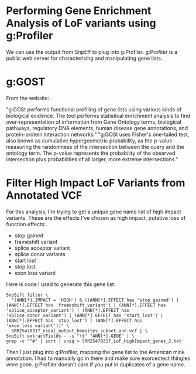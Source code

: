# Performing Gene Enrichment Analysis of LoF variants using g:Profiler

We can use the output from SnpEff to plug into g:Profiler. g:Profiler is a public web server for characterising and manipulating gene lists. 

# g:GOST 

From the website: 

"g:GOSt performs functional profiling of gene lists using various kinds of biological evidence. The tool performs statistical enrichment analysis to find over-representation of information from Gene Ontology terms, biological pathways, regulatory DNA elements, human disease gene annotations, and protein-protein interaction networks."
"g:GOSt uses Fisher's one-tailed test, also known as cumulative hypergeometric probability, as the p-value measuring the randomness of the intersection between the query and the ontology term. The p-value represents the probability of the observed intersection plus probabilities of all larger, more extreme intersections."

# Filter High Impact LoF Variants from Annotated VCF 

For this analysis, I'm trying to get a unique gene name list of high impact variants. These are the effects I've chosen as high impact, putative loss of function effects: 

- stop gained
- frameshift variant
- splice acceptor variant
- splice donor variants
- start lost
- stop lost
- exon loss variant

Here is code I used to generate this gene list: 

```
SnpSift filter \
  "(ANN[*].IMPACT = 'HIGH') & ((ANN[*].EFFECT has 'stop_gained') | (ANN[*].EFFECT has 'frameshift_variant') | (ANN[*].EFFECT has 'splice_acceptor_variant') | (ANN[*].EFFECT has 'splice_donor_variant') | (ANN[*].EFFECT has 'start_lost') | (ANN[*].EFFECT has 'stop_lost') | (ANN[*].EFFECT has 'exon_loss_variant'))" \
  SRR25478317_eseal_output_homsites_subset.ann.vcf | \
SnpSift extractFields - -s "\t" "ANN[*].GENE" | \
grep -v "^#" | sort | uniq > SRR25478317_LoF_HighImpact_genes_2.txt
```

Then I just plug into g:Profiler, mapping the gene list to the American mink annotation. I had to manually go in there and make sure exon:ectect thingies were gone. g:Profiler doesn't care if you put in duplicates of a gene name. 
